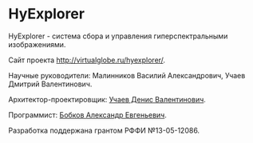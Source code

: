 HyExplorer
==========

HyExplorer - система сбора и управления гиперспектральными изображениями.

Сайт проекта <http://virtualglobe.ru/hyexplorer/>.

Научные руководители: Малинников Василий Александрович, Учаев Дмитрий Валентинович.

Архитектор-проектировщик: [Учаев Денис Валентинович](d-uchaev@ya.ru).

Программист: [Бобков Александр Евгеньевич](alexander.e.bobkov@gmail.com).

Разработка поддержана грантом РФФИ №13-05-12086.